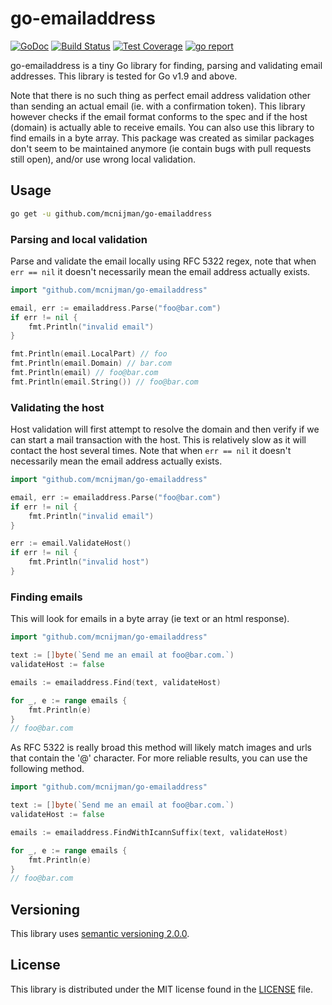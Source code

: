# go-emailaddress #

[![GoDoc](https://godoc.org/github.com/mcnijman/go-emailaddress?status.svg)](https://godoc.org/github.com/mcnijman/go-emailaddress) [![Build Status](https://travis-ci.org/mcnijman/go-emailaddress.svg?branch=master)](https://travis-ci.org/mcnijman/go-emailaddress) [![Test Coverage](https://coveralls.io/repos/github/mcnijman/go-emailaddress/badge.svg?branch=master)](https://coveralls.io/github/mcnijman/go-emailaddress?branch=master) [![go report](https://goreportcard.com/badge/github.com/mcnijman/go-emailaddress)](https://goreportcard.com/report/github.com/mcnijman/go-emailaddress)

go-emailaddress is a tiny Go library for finding, parsing and validating email addresses. This
library is tested for Go v1.9 and above.

Note that there is no such thing as perfect email address validation other than sending an actual
email (ie. with a confirmation token). This library however checks if the email format conforms to
the spec and if the host (domain) is actually able to receive emails. You can also use this library
to find emails in a byte array. This package was created as similar packages don't seem to be
maintained anymore (ie contain bugs with pull requests still open), and/or use wrong local
validation.

## Usage ##

```bash
go get -u github.com/mcnijman/go-emailaddress
```

### Parsing and local validation ###

Parse and validate the email locally using RFC 5322 regex, note that when `err == nil` it doesn't
necessarily mean the email address actually exists.

```go
import "github.com/mcnijman/go-emailaddress"

email, err := emailaddress.Parse("foo@bar.com")
if err != nil {
    fmt.Println("invalid email")
}

fmt.Println(email.LocalPart) // foo
fmt.Println(email.Domain) // bar.com
fmt.Println(email) // foo@bar.com
fmt.Println(email.String()) // foo@bar.com
```

### Validating the host ###

Host validation will first attempt to resolve the domain and then verify if we can start a mail
transaction with the host. This is relatively slow as it will contact the host several times.
Note that when `err == nil` it doesn't necessarily mean the email address actually exists.

```go
import "github.com/mcnijman/go-emailaddress"

email, err := emailaddress.Parse("foo@bar.com")
if err != nil {
    fmt.Println("invalid email")
}

err := email.ValidateHost()
if err != nil {
    fmt.Println("invalid host")
}
```

### Finding emails ###

This will look for emails in a byte array (ie text or an html response).

```go
import "github.com/mcnijman/go-emailaddress"

text := []byte(`Send me an email at foo@bar.com.`)
validateHost := false

emails := emailaddress.Find(text, validateHost)

for _, e := range emails {
    fmt.Println(e)
}
// foo@bar.com
```

As RFC 5322 is really broad this method will likely match images and urls that contain
the '@' character. For more reliable results, you can use the following method.

```go
import "github.com/mcnijman/go-emailaddress"

text := []byte(`Send me an email at foo@bar.com.`)
validateHost := false

emails := emailaddress.FindWithIcannSuffix(text, validateHost)

for _, e := range emails {
    fmt.Println(e)
}
// foo@bar.com
```

## Versioning ##

This library uses [semantic versioning 2.0.0](https://semver.org/spec/v2.0.0.html).

## License ##

This library is distributed under the MIT license found in the [LICENSE](./LICENSE)
file.